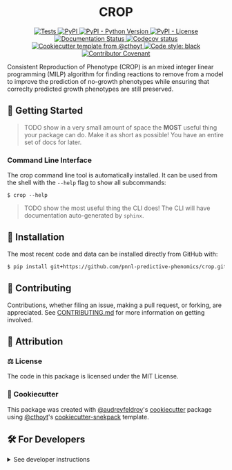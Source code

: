 <!--
<p align="center">
  <img src="https://github.com/pnnl-predictive-phenomics/crop/raw/main/docs/source/logo.png" height="150">
</p>
-->

<h1 align="center">
  CROP
</h1>

<p align="center">
    <a href="https://github.com/pnnl-predictive-phenomics/crop/actions/workflows/tests.yml">
        <img alt="Tests" src="https://github.com/pnnl-predictive-phenomics/crop/workflows/Tests/badge.svg" />
    </a>
    <a href="https://pypi.org/project/crop">
        <img alt="PyPI" src="https://img.shields.io/pypi/v/crop" />
    </a>
    <a href="https://pypi.org/project/crop">
        <img alt="PyPI - Python Version" src="https://img.shields.io/pypi/pyversions/crop" />
    </a>
    <a href="https://github.com/pnnl-predictive-phenomics/crop/blob/main/LICENSE">
        <img alt="PyPI - License" src="https://img.shields.io/pypi/l/crop" />
    </a>
    <a href='https://crop.readthedocs.io/en/latest/?badge=latest'>
        <img src='https://readthedocs.org/projects/crop/badge/?version=latest' alt='Documentation Status' />
    </a>
    <a href="https://codecov.io/gh/pnnl-predictive-phenomics/crop/branch/main">
        <img src="https://codecov.io/gh/pnnl-predictive-phenomics/crop/branch/main/graph/badge.svg" alt="Codecov status" />
    </a>  
    <a href="https://github.com/cthoyt/cookiecutter-python-package">
        <img alt="Cookiecutter template from @cthoyt" src="https://img.shields.io/badge/Cookiecutter-snekpack-blue" /> 
    </a>
    <a href='https://github.com/psf/black'>
        <img src='https://img.shields.io/badge/code%20style-black-000000.svg' alt='Code style: black' />
    </a>
    <a href="https://github.com/pnnl-predictive-phenomics/crop/blob/main/.github/CODE_OF_CONDUCT.md">
        <img src="https://img.shields.io/badge/Contributor%20Covenant-2.1-4baaaa.svg" alt="Contributor Covenant"/>
    </a>
</p>

Consistent Reproduction of Phenotype (CROP) is an mixed integer linear programming (MILP) algorithm for finding reactions to remove from a model to improve the prediction of no-growth phenotypes while ensuring that correclty predicted growth phenotypes are still preserved. 

## 💪 Getting Started

> TODO show in a very small amount of space the **MOST** useful thing your package can do.
> Make it as short as possible! You have an entire set of docs for later.

### Command Line Interface

The crop command line tool is automatically installed. It can
be used from the shell with the `--help` flag to show all subcommands:

```shell
$ crop --help
```

> TODO show the most useful thing the CLI does! The CLI will have documentation auto-generated
> by `sphinx`.

## 🚀 Installation

<!-- Uncomment this section after your first ``tox -e finish``
The most recent release can be installed from
[PyPI](https://pypi.org/project/crop/) with:

```shell
$ pip install crop
```
-->

The most recent code and data can be installed directly from GitHub with:

```bash
$ pip install git+https://github.com/pnnl-predictive-phenomics/crop.git
```

## 👐 Contributing

Contributions, whether filing an issue, making a pull request, or forking, are appreciated. See
[CONTRIBUTING.md](https://github.com/pnnl-predictive-phenomics/crop/blob/master/.github/CONTRIBUTING.md) for more information on getting involved.

## 👋 Attribution

### ⚖️ License

The code in this package is licensed under the MIT License.

<!--
### 📖 Citation

Citation goes here!
-->

<!--
### 🎁 Support

This project has been supported by the following organizations (in alphabetical order):

- [Harvard Program in Therapeutic Science - Laboratory of Systems Pharmacology](https://hits.harvard.edu/the-program/laboratory-of-systems-pharmacology/)

-->

<!--
### 💰 Funding

This project has been supported by the following grants:

| Funding Body                                             | Program                                                                                                                       | Grant           |
|----------------------------------------------------------|-------------------------------------------------------------------------------------------------------------------------------|-----------------|
| DARPA                                                    | [Automating Scientific Knowledge Extraction (ASKE)](https://www.darpa.mil/program/automating-scientific-knowledge-extraction) | HR00111990009   |
-->

### 🍪 Cookiecutter

This package was created with [@audreyfeldroy](https://github.com/audreyfeldroy)'s
[cookiecutter](https://github.com/cookiecutter/cookiecutter) package using [@cthoyt](https://github.com/cthoyt)'s
[cookiecutter-snekpack](https://github.com/cthoyt/cookiecutter-snekpack) template.

## 🛠️ For Developers

<details>
  <summary>See developer instructions</summary>

The final section of the README is for if you want to get involved by making a code contribution.

### Development Installation

To install in development mode, use the following:

```bash
$ git clone git+https://github.com/pnnl-predictive-phenomics/crop.git
$ cd crop
$ pip install -e .
```

### 🥼 Testing

After cloning the repository and installing `tox` with `pip install tox`, the unit tests in the `tests/` folder can be
run reproducibly with:

```shell
$ tox
```

Additionally, these tests are automatically re-run with each commit in a [GitHub Action](https://github.com/pnnl-predictive-phenomics/crop/actions?query=workflow%3ATests).

### 📖 Building the Documentation

The documentation can be built locally using the following:

```shell
$ git clone git+https://github.com/pnnl-predictive-phenomics/crop.git
$ cd crop
$ tox -e docs
$ open docs/build/html/index.html
``` 

The documentation automatically installs the package as well as the `docs`
extra specified in the [`setup.cfg`](setup.cfg). `sphinx` plugins
like `texext` can be added there. Additionally, they need to be added to the
`extensions` list in [`docs/source/conf.py`](docs/source/conf.py).

### 📦 Making a Release

After installing the package in development mode and installing
`tox` with `pip install tox`, the commands for making a new release are contained within the `finish` environment
in `tox.ini`. Run the following from the shell:

```shell
$ tox -e finish
```

This script does the following:

1. Uses [Bump2Version](https://github.com/c4urself/bump2version) to switch the version number in the `setup.cfg`,
   `src/crop/version.py`, and [`docs/source/conf.py`](docs/source/conf.py) to not have the `-dev` suffix
2. Packages the code in both a tar archive and a wheel using [`build`](https://github.com/pypa/build)
3. Uploads to PyPI using [`twine`](https://github.com/pypa/twine). Be sure to have a `.pypirc` file configured to avoid the need for manual input at this
   step
4. Push to GitHub. You'll need to make a release going with the commit where the version was bumped.
5. Bump the version to the next patch. If you made big changes and want to bump the version by minor, you can
   use `tox -e bumpversion -- minor` after.
</details>
